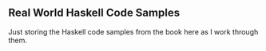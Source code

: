 ## Real World Haskell Code Samples

Just storing the Haskell code samples from the book here as I work through them.
